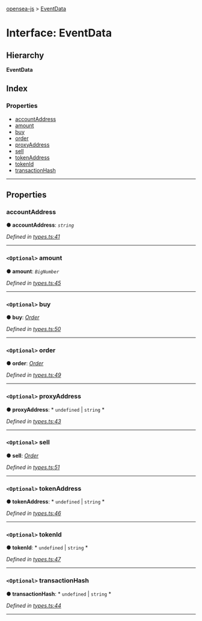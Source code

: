 [opensea-js](../README.md) > [EventData](../interfaces/eventdata.md)

# Interface: EventData

## Hierarchy

**EventData**

## Index

### Properties

* [accountAddress](eventdata.md#accountaddress)
* [amount](eventdata.md#amount)
* [buy](eventdata.md#buy)
* [order](eventdata.md#order)
* [proxyAddress](eventdata.md#proxyaddress)
* [sell](eventdata.md#sell)
* [tokenAddress](eventdata.md#tokenaddress)
* [tokenId](eventdata.md#tokenid)
* [transactionHash](eventdata.md#transactionhash)

---

## Properties

<a id="accountaddress"></a>

###  accountAddress

**● accountAddress**: *`string`*

*Defined in [types.ts:41](https://github.com/ProjectOpenSea/opensea-js/blob/d33e6bc/src/types.ts#L41)*

___
<a id="amount"></a>

### `<Optional>` amount

**● amount**: *`BigNumber`*

*Defined in [types.ts:45](https://github.com/ProjectOpenSea/opensea-js/blob/d33e6bc/src/types.ts#L45)*

___
<a id="buy"></a>

### `<Optional>` buy

**● buy**: *[Order](order.md)*

*Defined in [types.ts:50](https://github.com/ProjectOpenSea/opensea-js/blob/d33e6bc/src/types.ts#L50)*

___
<a id="order"></a>

### `<Optional>` order

**● order**: *[Order](order.md)*

*Defined in [types.ts:49](https://github.com/ProjectOpenSea/opensea-js/blob/d33e6bc/src/types.ts#L49)*

___
<a id="proxyaddress"></a>

### `<Optional>` proxyAddress

**● proxyAddress**: * `undefined` &#124; `string`
*

*Defined in [types.ts:43](https://github.com/ProjectOpenSea/opensea-js/blob/d33e6bc/src/types.ts#L43)*

___
<a id="sell"></a>

### `<Optional>` sell

**● sell**: *[Order](order.md)*

*Defined in [types.ts:51](https://github.com/ProjectOpenSea/opensea-js/blob/d33e6bc/src/types.ts#L51)*

___
<a id="tokenaddress"></a>

### `<Optional>` tokenAddress

**● tokenAddress**: * `undefined` &#124; `string`
*

*Defined in [types.ts:46](https://github.com/ProjectOpenSea/opensea-js/blob/d33e6bc/src/types.ts#L46)*

___
<a id="tokenid"></a>

### `<Optional>` tokenId

**● tokenId**: * `undefined` &#124; `string`
*

*Defined in [types.ts:47](https://github.com/ProjectOpenSea/opensea-js/blob/d33e6bc/src/types.ts#L47)*

___
<a id="transactionhash"></a>

### `<Optional>` transactionHash

**● transactionHash**: * `undefined` &#124; `string`
*

*Defined in [types.ts:44](https://github.com/ProjectOpenSea/opensea-js/blob/d33e6bc/src/types.ts#L44)*

___

